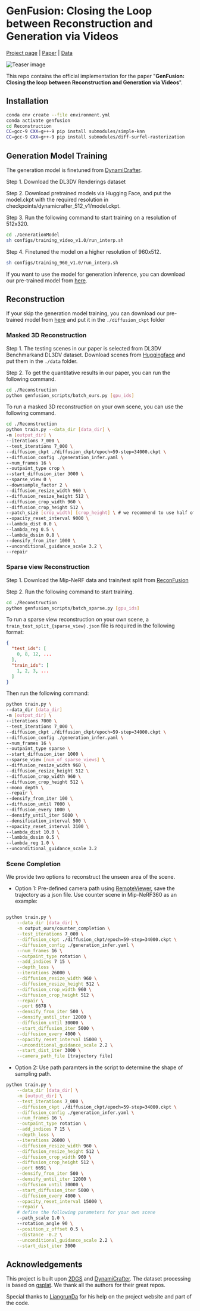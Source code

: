# GenFusion: Closing the Loop between Reconstruction and Generation via Videos

[Project page](https://genfusion.sibowu.com) | [Paper](https://arxiv.org/abs/2503.21219) | [Data](https://huggingface.co/datasets/Inception3D/GenFusion_Training_Data) <br>

![Teaser image](assets/pipeline.png)

This repo contains the official implementation for the paper "**GenFusion: Closing the loop between Reconstruction and Generation via Videos**". 


## Installation

```bash
conda env create --file environment.yml
conda activate genfusion
cd Reconstruction
CC=gcc-9 CXX=g++-9 pip install submodules/simple-knn
CC=gcc-9 CXX=g++-9 pip install submodules/diff-surfel-rasterization
```
## Generation Model Training

The generation model is finetuned from [DynamiCrafter](https://github.com/Doubiiu/DynamiCrafter).

Step 1. Download the DL3DV Renderings dataset

Step 2. Download pretrained models via Hugging Face, and put the model.ckpt with the required resolution in checkpoints/dynamicrafter_512_v1/model.ckpt.

Step 3. Run the following command to start training on a resolution of 512x320.

```bash
cd ./GenerationModel
sh configs/training_video_v1.0/run_interp.sh
```
Step 4. Finetuned the model on a higher resolution of 960x512.
```bash
sh configs/training_960_v1.0/run_interp.sh
```
If you want to use the model for generation inference, you can download our pre-trained model from [here](https://huggingface.co/Sibo2rr/GenFusion-GenerationModel).

## Reconstruction

If your skip the generation model training, you can download our pre-trained model from [here](https://huggingface.co/Sibo2rr/GenFusion-GenerationModel) and put it in the `./diffusion_ckpt` folder

### Masked 3D Reconstruction

Step 1. The testing scenes in our paper is selected from DL3DV Benchmarkand DL3DV dataset. Download scenes from [Huggingface](https://huggingface.co/datasets/Inception3D/GenFusion_DL3DV_24Benchmark) and put them in the `./data` folder.

Step 2. To get the quantitative results in our paper, you can run the following command.

```bash
cd ./Reconstruction
python genfusion_scripts/batch_ours.py [gpu_ids]
```

To run a masked 3D reconstruction on your own scene, you can use the following command.

```bash
cd ./Reconstruction
python train.py --data_dir [data_dir] \
-m [output_dir] \
--iterations 7_000 \
--test_iterations 7_000 \
--diffusion_ckpt ./diffusion_ckpt/epoch=59-step=34000.ckpt \
--diffusion_config ./generation_infer.yaml \
--num_frames 16 \
--outpaint_type crop \
--start_diffusion_iter 3000 \
--sparse_view 0 \
--downsample_factor 2 \
--diffusion_resize_width 960 \
--diffusion_resize_height 512 \
--diffusion_crop_width 960 \
--diffusion_crop_height 512 \
--patch_size [crop_width] [crop_height] \ # we recommend to use half of the image resolution
--opacity_reset_interval 9000 \
--lambda_dist 0.0 \
--lambda_reg 0.5 \
--lambda_dssim 0.8 \
--densify_from_iter 1000 \
--unconditional_guidance_scale 3.2 \
--repair
```

### Sparse view Reconstruction

Step 1. Download the Mip-NeRF data and train/test split from [ReconFusion](https://drive.google.com/drive/folders/10oT2_OQ9Sjh5wlfJQoGx2y7ZKYwpgNg5)

Step 2. Run the following command to start training.

```bash
cd ./Reconstruction
python genfusion_scripts/batch_sparse.py [gpu_ids]
```

To run a sparse view reconstruction on your own scene, a `train_test_split_{sparse_view}.json` file is required in the following format:

```json
{
  "test_ids": [
    0, 8, 12, ...
  ],
  "train_ids": [
    1, 2, 3, ...
  ]
}
```

Then run the following command:

```bash
python train.py \
--data_dir [data_dir] 
-m [output_dir] \
--iterations 7000 \
--test_iterations 7_000 \
--diffusion_ckpt ./diffusion_ckpt/epoch=59-step=34000.ckpt \
--diffusion_config ./generation_infer.yaml \
--num_frames 16 \
--outpaint_type sparse \
--start_diffusion_iter 1000 \
--sparse_view [num_of_sparse_views] \
--diffusion_resize_width 960 \
--diffusion_resize_height 512 \
--diffusion_crop_width 960 \
--diffusion_crop_height 512 \
--mono_depth \
--repair \
--densify_from_iter 100 \
--diffusion_until 7000 \
--diffusion_every 1000 \
--densify_until_iter 5000 \
--densification_interval 500 \
--opacity_reset_interval 3100 \
--lambda_dist 10.0 \
--lambda_dssim 0.5 \
--lambda_reg 1.0 \
--unconditional_guidance_scale 3.2
```

### Scene Completion
We provide two options to reconstruct the unseen area of the scene.

- Option 1: Pre-defined camera path using [RemoteViewer](https://github.com/hwanhuh/2D-GS-Viser-Viewer), save the trajectory as a json file. Use counter scene in Mip-NeRF360 as an example:
```bash

python train.py \
    --data_dir [data_dir] \
    -m output_ours/counter_completion \
    --test_iterations 7_000 \
    --diffusion_ckpt ./diffusion_ckpt/epoch=59-step=34000.ckpt \
    --diffusion_config ./generation_infer.yaml \
    --num_frames 16 \
    --outpaint_type rotation \
    --add_indices 7 15 \
    --depth_loss \
    --iterations 26000 \
    --diffusion_resize_width 960 \
    --diffusion_resize_height 512 \
    --diffusion_crop_width 960 \
    --diffusion_crop_height 512 \
    --repair \
    --port 6678 \
    --densify_from_iter 500 \
    --densify_until_iter 12000 \
    --diffusion_until 30000 \
    --start_diffusion_iter 5000 \
    --diffusion_every 4000 \
    --opacity_reset_interval 15000 \
    --unconditional_guidance_scale 2.2 \
    --start_dist_iter 3000 \
    --camera_path_file [trajectory file]
```

- Option 2: Use path paramters in the script to determine the shape of sampling path.

```bash
python train.py \
    --data_dir [data_dir] \
    -m [output_dir] \
    --test_iterations 7_000 \
    --diffusion_ckpt ./diffusion_ckpt/epoch=59-step=34000.ckpt \
    --diffusion_config ./generation_infer.yaml \
    --num_frames 16 \
    --outpaint_type rotation \
    --add_indices 7 15 \
    --depth_loss \
    --iterations 26000 \
    --diffusion_resize_width 960 \
    --diffusion_resize_height 512 \
    --diffusion_crop_width 960 \
    --diffusion_crop_height 512 \
    --port 6691 \
    --densify_from_iter 500 \
    --densify_until_iter 12000 \
    --diffusion_until 30000 \
    --start_diffusion_iter 5000 \
    --diffusion_every 4000 \
    --opacity_reset_interval 15000 \
    --repair \
    # define the following parameters for your own scene
    --path_scale 1.0 \ 
    --rotation_angle 90 \
    --position_z_offset 0.5 \
    --distance -0.2 \
    --unconditional_guidance_scale 2.2 \
    --start_dist_iter 3000
```

## Acknowledgements

This project is built upon [2DGS](https://github.com/hbb1/2d-gaussian-splatting) and [DynamiCrafter](https://github.com/Doubiiu/DynamiCrafter). The dataset processing is based on [gsplat](https://github.com/nerfstudio-project/gsplat/tree/main/gsplat). We thank all the authors for their great repos. 


Special thanks to [LiangrunDa](https://github.com/LiangrunDa) for his help on the project website and part of the code. 